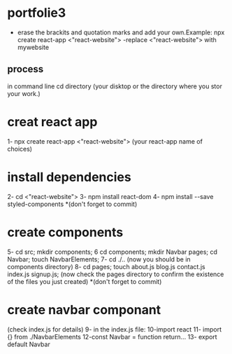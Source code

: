 # portfolie3
- erase the brackits and quotation marks and add your own.Example: npx create react-app <"react-website">
-replace <"react-website"> with mywebsite

## process

in command line cd directory (your disktop or the directory where you stor your work.)
# creat react app 
1- npx create react-app <"react-website"> (your react-app name of choices)
# install dependencies
2- cd <"react-website"> 
3- npm install react-dom 
4- npm install --save styled-components
*(don't forget to commit)
# create components
5- cd src; mkdir components;
6 cd components; mkdir Navbar pages; cd Navbar; touch NavbarElements;
7- cd ./.. (now you should be in components directory)
8- cd pages; touch about.js blog.js contact.js index.js signup.js; (now check the pages directory to confirm the existence of the files you just created)
*(don't forget to commit)

# create navbar componant 
(check index.js for details)
9- in the index.js file:    10-import react 
11- import {} from ./NavbarElements
12-const Navbar = function return...
13- export default Navbar

